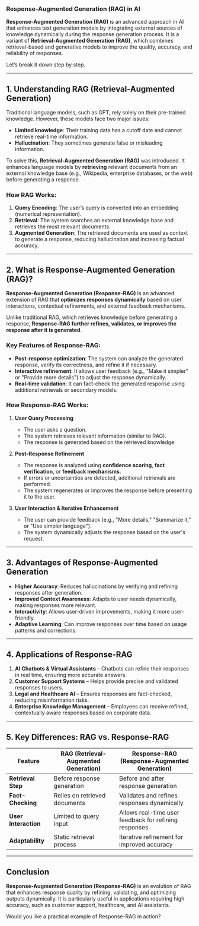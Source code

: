 ### **Response-Augmented Generation (RAG) in AI**  

**Response-Augmented Generation (RAG)** is an advanced approach in AI that enhances text generation models by integrating external sources of knowledge dynamically during the response generation process. It is a variant of **Retrieval-Augmented Generation (RAG)**, which combines retrieval-based and generative models to improve the quality, accuracy, and reliability of responses.

Let’s break it down step by step.

---

## **1. Understanding RAG (Retrieval-Augmented Generation)**  
Traditional language models, such as GPT, rely solely on their pre-trained knowledge. However, these models face two major issues:  

- **Limited knowledge**: Their training data has a cutoff date and cannot retrieve real-time information.  
- **Hallucination**: They sometimes generate false or misleading information.  

To solve this, **Retrieval-Augmented Generation (RAG)** was introduced. It enhances language models by **retrieving** relevant documents from an external knowledge base (e.g., Wikipedia, enterprise databases, or the web) before generating a response.  

### **How RAG Works:**
1. **Query Encoding**: The user’s query is converted into an embedding (numerical representation).  
2. **Retrieval**: The system searches an external knowledge base and retrieves the most relevant documents.  
3. **Augmented Generation**: The retrieved documents are used as context to generate a response, reducing hallucination and increasing factual accuracy.  

---

## **2. What is Response-Augmented Generation (RAG)?**  
**Response-Augmented Generation (Response-RAG)** is an advanced extension of RAG that **optimizes responses dynamically** based on user interactions, contextual refinements, and external feedback mechanisms.

Unlike traditional RAG, which retrieves knowledge before generating a response, **Response-RAG further refines, validates, or improves the response after it is generated**.  

### **Key Features of Response-RAG:**
- **Post-response optimization**: The system can analyze the generated response, verify its correctness, and refine it if necessary.  
- **Interactive refinement**: It allows user feedback (e.g., "Make it simpler" or "Provide more details") to adjust the response dynamically.  
- **Real-time validation**: It can fact-check the generated response using additional retrievals or secondary models.  

### **How Response-RAG Works:**
1. **User Query Processing**  
   - The user asks a question.  
   - The system retrieves relevant information (similar to RAG).  
   - The response is generated based on the retrieved knowledge.  

2. **Post-Response Refinement**  
   - The response is analyzed using **confidence scoring**, **fact verification**, or **feedback mechanisms**.  
   - If errors or uncertainties are detected, additional retrievals are performed.  
   - The system regenerates or improves the response before presenting it to the user.  

3. **User Interaction & Iterative Enhancement**  
   - The user can provide feedback (e.g., "More details," "Summarize it," or "Use simpler language").  
   - The system dynamically adjusts the response based on the user's request.  

---

## **3. Advantages of Response-Augmented Generation**  
- **Higher Accuracy**: Reduces hallucinations by verifying and refining responses after generation.  
- **Improved Context Awareness**: Adapts to user needs dynamically, making responses more relevant.  
- **Interactivity**: Allows user-driven improvements, making it more user-friendly.  
- **Adaptive Learning**: Can improve responses over time based on usage patterns and corrections.  

---

## **4. Applications of Response-RAG**  
1. **AI Chatbots & Virtual Assistants** – Chatbots can refine their responses in real time, ensuring more accurate answers.  
2. **Customer Support Systems** – Helps provide precise and validated responses to users.  
3. **Legal and Healthcare AI** – Ensures responses are fact-checked, reducing misinformation risks.  
4. **Enterprise Knowledge Management** – Employees can receive refined, contextually aware responses based on corporate data.  

---

## **5. Key Differences: RAG vs. Response-RAG**  

| Feature | RAG (Retrieval-Augmented Generation) | Response-RAG (Response-Augmented Generation) |
|---------|-------------------------------------|-------------------------------------|
| **Retrieval Step** | Before response generation | Before and after response generation |
| **Fact-Checking** | Relies on retrieved documents | Validates and refines responses dynamically |
| **User Interaction** | Limited to query input | Allows real-time user feedback for refining responses |
| **Adaptability** | Static retrieval process | Iterative refinement for improved accuracy |

---

## **Conclusion**  
**Response-Augmented Generation (Response-RAG)** is an evolution of RAG that enhances response quality by refining, validating, and optimizing outputs dynamically. It is particularly useful in applications requiring high accuracy, such as customer support, healthcare, and AI assistants.

Would you like a practical example of Response-RAG in action?